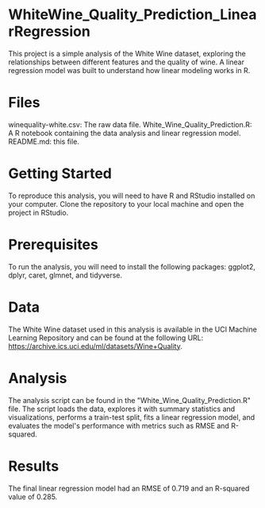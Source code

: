 # WhiteWine_Quality_Prediction_LinearRegression

This project is a simple analysis of the White Wine dataset, exploring the relationships between different features and the quality of wine. A linear regression model was built to understand how linear modeling works in R.



# Files
winequality-white.csv: The raw data file.
White_Wine_Quality_Prediction.R: A R notebook containing the data analysis and linear regression model.
README.md: this file.


# Getting Started
To reproduce this analysis, you will need to have R and RStudio installed on your computer. Clone the repository to your local machine and open the project in RStudio.


# Prerequisites
To run the analysis, you will need to install the following packages: ggplot2, dplyr, caret, glmnet, and tidyverse.

# Data
The White Wine dataset used in this analysis is available in the UCI Machine Learning Repository and can be found at the following URL: https://archive.ics.uci.edu/ml/datasets/Wine+Quality.

# Analysis
The analysis script can be found in the "White_Wine_Quality_Prediction.R" file. The script loads the data, explores it with summary statistics and visualizations, performs a train-test split, fits a linear regression model, and evaluates the model's performance with metrics such as RMSE and R-squared.

# Results
The final linear regression model had an RMSE of 0.719 and an R-squared value of 0.285.
